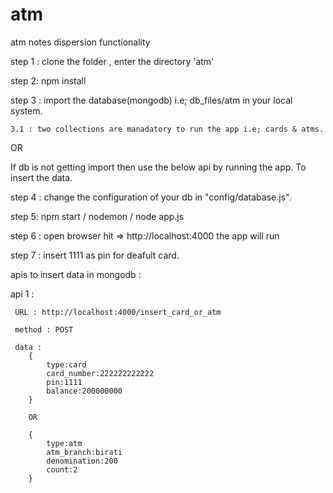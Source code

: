 # atm
atm notes dispersion functionality

step 1 : clone the folder , enter the directory 'atm'

step 2: npm install

step 3 : import the database(mongodb) i.e; db_files/atm in your local system.

	3.1 : two collections are manadatory to run the app i.e; cards & atms.

OR

If db is not getting import then use the below api by running the app.
To insert the data. 	

step 4 : change the configuration of your db in "config/database.js".

step 5: npm start / nodemon / node app.js   

step 6 : open browser hit => http://localhost:4000 the app will run

step 7 : insert 1111 as pin for deafult card.

apis to insert data in mongodb : 

 api 1 : 

	 URL : http://localhost:4000/insert_card_or_atm

	 method : POST

	 data : 
	 	{
			type:card
			card_number:222222222222
			pin:1111
			balance:200000000
		}

		OR

		{
			type:atm
			atm_branch:birati
			denomination:200
			count:2
		} 		